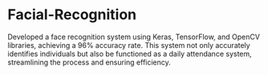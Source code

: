 # Facial-Recognition

Developed a face recognition system using Keras, TensorFlow, and OpenCV libraries, achieving a 96%
accuracy rate. This system not only accurately identifies individuals but also be functioned as a daily attendance
system, streamlining the process and ensuring efficiency.
